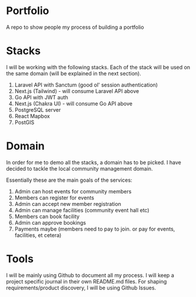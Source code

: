 Portfolio
=========

A repo to show people my process of building a portfolio

Stacks
======

I will be working with the following stacks. Each of the stack will be used on the same domain (will be explained in the next section).

1. Laravel API with Sanctum (good ol' session authentication)
2. Next.js (Tailwind) - will consume Laravel API above
3. Go API with JWT auth
4. Next.js (Chakra UI) - will consume Go API above
5. PostgreSQL server
6. React Mapbox
7. PostGIS

Domain
======

In order for me to demo all the stacks, a domain has to be picked. I have decided to tackle the local community management domain.

Essentially these are the main goals of the services:

1. Admin can host events for community members
2. Members can register for events
3. Admin can accept new member registration
4. Admin can manage facilities (community event hall etc)
5. Members can book facility
6. Admin can approve bookings
7. Payments maybe (members need to pay to join. or pay for events, facilities, et cetera)

Tools
=====

I will be mainly using Github to document all my process. I will keep a project specific journal in their own README.md files. For shaping requirements/product discovery, I will be using Github Issues.
